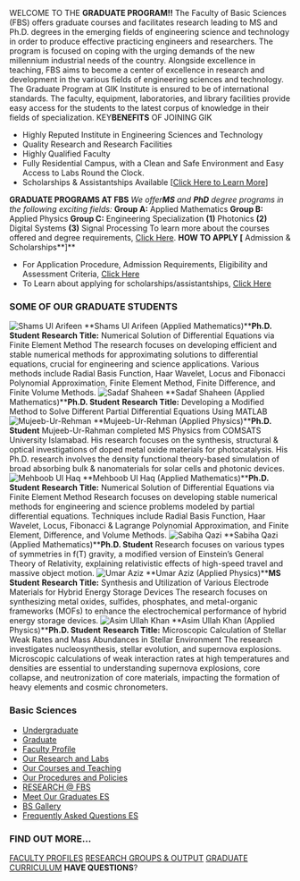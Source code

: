 WELCOME TO THE **GRADUATE PROGRAM!!**
The Faculty of Basic Sciences (FBS) offers graduate courses and facilitates research leading to MS and Ph.D. degrees in the emerging fields of engineering science and technology in order to produce effective practicing engineers and researchers. The program is focused on coping with the urging demands of the new millennium industrial needs of the country. Alongside excellence in teaching, FBS aims to become a center of excellence in research and development in the various fields of engineering sciences and technology. The Graduate Program at GIK Institute is ensured to be of international standards. The faculty, equipment, laboratories, and library facilities provide easy access for the students to the latest corpus of knowledge in their fields of specialization.
KEY**BENEFITS** OF JOINING GIK
  * Highly Reputed Institute in Engineering Sciences and Technology
  * Quality Research and Research Facilities
  * Highly Qualified Faculty
  * Fully Residential Campus, with a Clean and Safe Environment and Easy Access to Labs Round the Clock.
  * Scholarships & Assistantships Available [[Click Here to Learn More](https://giki.edu.pk/admissions/admissions-graduate/grad-aid-scholarships/)]


**GRADUATE PROGRAMS AT FBS**
_We offer**MS** and **PhD** degree programs in the following exciting fields:_
**Group A:** Applied Mathematics
**Group B:** Applied Physics
**Group C:** Engineering Specialization
**(1)** Photonics **(2)** Digital Systems **(3)** Signal Processing
To learn more about the courses offered and degree requirements, [Click Here](https://giki.edu.pk/fes/fes-graduate/fes-graduate-degree-requirements/).
**HOW TO APPLY [** Admission & Scholarships**]**
  * For Application Procedure, Admission Requirements, Eligibility and Assessment Criteria, [Click Here](https://giki.edu.pk/admissions/admissions-graduate/)
  * To Learn about applying for scholarships/assistantships, [Click Here](https://giki.edu.pk/admissions/admissions-graduate/grad-aid-scholarships/)


### SOME OF OUR GRADUATE STUDENTS
![Shams Ul Arifeen](https://giki.edu.pk/fbs/fes-graduate/)
**Shams Ul Arifeen (Applied Mathematics)****Ph.D. Student**
**Research Title:** Numerical Solution of Differential Equations via Finite Element Method
The research focuses on developing efficient and stable numerical methods for approximating solutions to differential equations, crucial for engineering and science applications. Various methods include Radial Basis Function, Haar Wavelet, Locus and Fibonacci Polynomial Approximation, Finite Element Method, Finite Difference, and Finite Volume Methods.
![Sadaf Shaheen](https://giki.edu.pk/fbs/fes-graduate/)
**Sadaf Shaheen (Applied Mathematics)****Ph.D. Student**
**Research Title:** Developing a Modified Method to Solve Different Partial Differential Equations Using MATLAB
![Mujeeb-Ur-Rehman](https://giki.edu.pk/fbs/fes-graduate/)
**Mujeeb-Ur-Rehman (Applied Physics)****Ph.D. Student**
Mujeeb-Ur-Rahman completed MS Physics from COMSATS University Islamabad. His research focuses on the synthesis, structural & optical investigations of doped metal oxide materials for photocatalysis. His Ph.D. research involves the density functional theory-based simulation of broad absorbing bulk & nanomaterials for solar cells and photonic devices.
![Mehboob Ul Haq](https://giki.edu.pk/fbs/fes-graduate/)
**Mehboob Ul Haq (Applied Mathematics)****Ph.D. Student**
**Research Title:** Numerical Solution of Differential Equations via Finite Element Method
Research focuses on developing stable numerical methods for engineering and science problems modeled by partial differential equations. Techniques include Radial Basis Function, Haar Wavelet, Locus, Fibonacci & Lagrange Polynomial Approximation, and Finite Element, Difference, and Volume Methods.
![Sabiha Qazi](https://giki.edu.pk/fbs/fes-graduate/)
**Sabiha Qazi (Applied Mathematics)****Ph.D. Student**
Research focuses on various types of symmetries in f(T) gravity, a modified version of Einstein’s General Theory of Relativity, explaining relativistic effects of high-speed travel and massive object motion.
![Umar Aziz](https://giki.edu.pk/fbs/fes-graduate/)
**Umar Aziz (Applied Physics)****MS Student**
**Research Title:** Synthesis and Utilization of Various Electrode Materials for Hybrid Energy Storage Devices
The research focuses on synthesizing metal oxides, sulfides, phosphates, and metal-organic frameworks (MOFs) to enhance the electrochemical performance of hybrid energy storage devices.
![Asim Ullah Khan](https://giki.edu.pk/fbs/fes-graduate/)
**Asim Ullah Khan (Applied Physics)****Ph.D. Student**
**Research Title:** Microscopic Calculation of Stellar Weak Rates and Mass Abundances in Stellar Environment
The research investigates nucleosynthesis, stellar evolution, and supernova explosions. Microscopic calculations of weak interaction rates at high temperatures and densities are essential to understanding supernova explosions, core collapse, and neutronization of core materials, impacting the formation of heavy elements and cosmic chronometers.
### Basic Sciences
  * [Undergraduate](https://giki.edu.pk/fbs/fes-undergraduate/)
  * [Graduate](https://giki.edu.pk/fbs/fes-graduate/)
  * [Faculty Profile](https://giki.edu.pk/fbs/es-faculty-profile/)
  * [Our Research and Labs](https://giki.edu.pk/fes-labs-and-facilities/)
  * [Our Courses and Teaching](https://giki.edu.pk/our-courses-and-teaching/)
  * [Our Procedures and Policies](https://giki.edu.pk/our-procedures-and-policies/)
  * [RESEARCH @ FBS](https://giki.edu.pk/fbs/research-fes/)
  * [Meet Our Graduates ES](https://giki.edu.pk/meet-our-graduates-es/)
  * [BS Gallery](https://giki.edu.pk/fbs/es-gallery/)
  * [Frequently Asked Questions ES](https://giki.edu.pk/fbs/frequently-asked-questions-es/)


### FIND OUT MORE…
[FACULTY PROFILES](https://www.giki.edu.pk/Faculties/FESGraduate/Profiles)
[RESEARCH GROUPS & OUTPUT](https://www.giki.edu.pk/RnD/ES)
[GRADUATE CURRICULUM](https://www.giki.edu.pk/Faculties/FESGraduate/DegreeRequirement)
**HAVE QUESTIONS**? 
